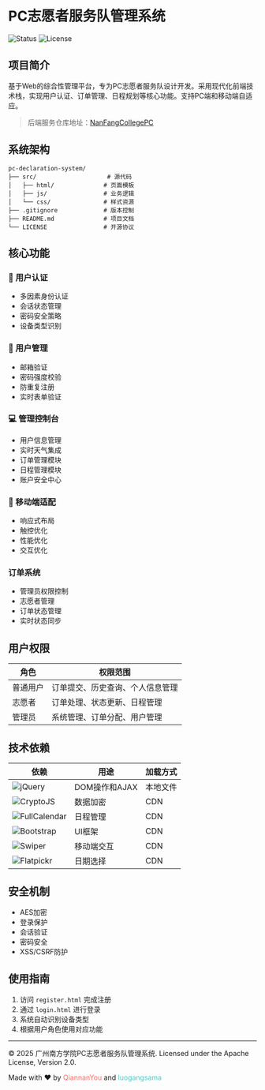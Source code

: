 # PC志愿者服务队管理系统

![Status](https://img.shields.io/badge/状态-开发中-green)
![License](https://img.shields.io/badge/许可证-Apache%202.0-yellow)

## 项目简介
基于Web的综合性管理平台，专为PC志愿者服务队设计开发。采用现代化前端技术栈，实现用户认证、订单管理、日程规划等核心功能。支持PC端和移动端自适应。

> 后端服务仓库地址：[NanFangCollegePC](https://github.com/luogangsama/NanFangCollegePC)

## 系统架构
```
pc-declaration-system/
├── src/                    # 源代码
│   ├── html/              # 页面模板
│   ├── js/                # 业务逻辑
│   └── css/               # 样式资源
├── .gitignore             # 版本控制
├── README.md              # 项目文档
└── LICENSE                # 开源协议
```

## 核心功能

### 🔐 用户认证
- 多因素身份认证
- 会话状态管理
- 密码安全策略
- 设备类型识别

### 📝 用户管理
- 邮箱验证
- 密码强度校验
- 防重复注册
- 实时表单验证

### 💻 管理控制台
- 用户信息管理
- 实时天气集成
- 订单管理模块
- 日程管理模块
- 账户安全中心

### 📱 移动端适配
- 响应式布局
- 触控优化
- 性能优化
- 交互优化

### 订单系统
- 管理员权限控制
- 志愿者管理
- 订单状态管理
- 实时状态同步

## 用户权限
| 角色 | 权限范围 |
|------|----------|
| 普通用户 | 订单提交、历史查询、个人信息管理 |
| 志愿者 | 订单处理、状态更新、日程管理 |
| 管理员 | 系统管理、订单分配、用户管理 |

## 技术依赖
| 依赖 | 用途 | 加载方式 |
|------|------|----------|
| ![jQuery](https://img.shields.io/badge/jQuery-v3.6.0-blue) | DOM操作和AJAX | 本地文件 |
| ![CryptoJS](https://img.shields.io/badge/CryptoJS-v4.1.1-green) | 数据加密 | CDN |
| ![FullCalendar](https://img.shields.io/badge/FullCalendar-v5.10.1-orange) | 日程管理 | CDN |
| ![Bootstrap](https://img.shields.io/badge/Bootstrap-v5.1.3-purple) | UI框架 | CDN |
| ![Swiper](https://img.shields.io/badge/Swiper-latest-red) | 移动端交互 | CDN |
| ![Flatpickr](https://img.shields.io/badge/Flatpickr-latest-yellow) | 日期选择 | CDN |

## 安全机制
- AES加密
- 登录保护
- 会话验证
- 密码安全
- XSS/CSRF防护

## 使用指南
1. 访问 `register.html` 完成注册
2. 通过 `login.html` 进行登录
3. 系统自动识别设备类型
4. 根据用户角色使用对应功能

---
© 2025 广州南方学院PC志愿者服务队管理系统. Licensed under the Apache License, Version 2.0.

Made with ❤️ by <span style="color: #FF6B6B">QiannanYou</span> and <span style="color: #4ECDC4">luogangsama</span>